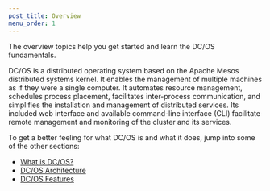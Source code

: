 ```yaml
---
post_title: Overview
menu_order: 1
---
```

The overview topics help you get started and learn the DC/OS fundamentals.

DC/OS is a distributed operating system based on the Apache Mesos distributed systems kernel. It enables the management of multiple machines as if they were a single computer. It automates resource management, schedules process placement, facilitates inter-process communication, and simplifies the installation and management of distributed services. Its included web interface and available command-line interface (CLI) facilitate remote management and monitoring of the cluster and its services.

To get a better feeling for what DC/OS is and what it does, jump into some of the other sections:

- [What is DC/OS?](what-is-dcos/)
- [DC/OS Architecture](architecture/)
- [DC/OS Features](features/)
